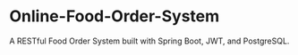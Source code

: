# Online-Food-Order-System
A RESTful Food Order System built with Spring Boot, JWT, and PostgreSQL.
